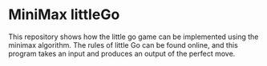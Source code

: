 # MiniMax littleGo
This repository shows how the little go game can be implemented using the minimax algorithm. The rules of little Go can be found online, and this program takes an input and produces an output of the perfect move. 
